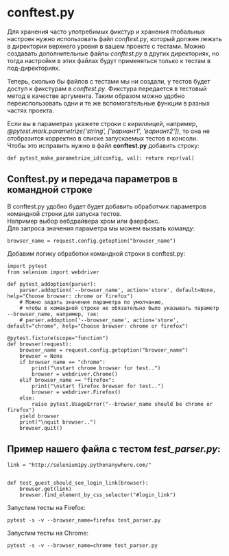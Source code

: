 # conftest.py
Для хранения часто употребимых фикстур и хранения глобальных настроек нужно использовать 
файл *conftest.py*, который должен лежать в директории верхнего уровня в вашем проекте с тестами. 
Можно создавать дополнительные файлы *conftest.py* в других директориях, но тогда настройки 
в этих файлах будут применяться только к тестам в под-директориях.

Теперь, сколько бы файлов с тестами мы ни создали, у тестов будет доступ к фикстурам в *conftest.py*. 
Фикстура передается в тестовый метод в качестве аргумента. Таким образом можно удобно 
переиспользовать одни и те же вспомогательные функции в разных частях проекта.

Если вы в параметрах укажете строки с кириллицей, например, 
*@pytest.mark.parametrize('string', ['вариант1', 'вариант2'])*, 
то она не отобразится корректно в списке запускаемых тестов в консоли.  
Чтобы это исправить нужно в файл **conftest.py** добавить строку:

    def pytest_make_parametrize_id(config, val): return repr(val)

## Conftest.py и передача параметров в командной строке
В conftest.py удобно будет будет добавить обработчик параметров командной строки для запуска тестов.  
Например выбор вебдрайвера хром или фаерфокс.  
Для запроса значения параметра мы можем вызвать команду:

    browser_name = request.config.getoption("browser_name")

Добавим логику обработки командной строки в conftest.py:

    import pytest
    from selenium import webdriver
    
    def pytest_addoption(parser):
        parser.addoption('--browser_name', action='store', default=None, help="Choose browser: chrome or firefox")
        # Можно задать значение параметра по умолчанию, 
        # чтобы в командной строке не обязательно было указывать параметр --browser_name, например, так:
        # parser.addoption('--browser_name', action='store', default="chrome", help="Choose browser: chrome or firefox")

    @pytest.fixture(scope="function")
    def browser(request):
        browser_name = request.config.getoption("browser_name")
        browser = None
        if browser_name == "chrome":
            print("\nstart chrome browser for test..")
            browser = webdriver.Chrome()
        elif browser_name == "firefox":
            print("\nstart firefox browser for test..")
            browser = webdriver.Firefox()
        else:
            raise pytest.UsageError("--browser_name should be chrome or firefox")
        yield browser
        print("\nquit browser..")
        browser.quit()

## Пример нашего файла с тестом *test_parser.py*:

    link = "http://selenium1py.pythonanywhere.com/"

    
    def test_guest_should_see_login_link(browser):
        browser.get(link)
        browser.find_element_by_css_selector("#login_link")

Запустим тесты на Firefox:

    pytest -s -v --browser_name=firefox test_parser.py

Запустим тесты на Chrome:

    pytest -s -v --browser_name=chrome test_parser.py
